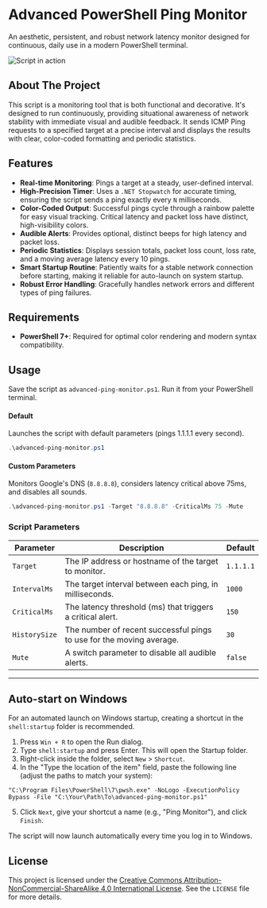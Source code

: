 # Advanced PowerShell Ping Monitor

An aesthetic, persistent, and robust network latency monitor designed for continuous, daily use in a modern PowerShell terminal.

![Script in action](URL_DE_VOTRE_IMAGE)

## About The Project

This script is a monitoring tool that is both functional and decorative. It's designed to run continuously, providing situational awareness of network stability with immediate visual and audible feedback. It sends ICMP Ping requests to a specified target at a precise interval and displays the results with clear, color-coded formatting and periodic statistics.

## Features

-   **Real-time Monitoring**: Pings a target at a steady, user-defined interval.
-   **High-Precision Timer**: Uses a `.NET Stopwatch` for accurate timing, ensuring the script sends a ping exactly every `N` milliseconds.
-   **Color-Coded Output**: Successful pings cycle through a rainbow palette for easy visual tracking. Critical latency and packet loss have distinct, high-visibility colors.
-   **Audible Alerts**: Provides optional, distinct beeps for high latency and packet loss.
-   **Periodic Statistics**: Displays session totals, packet loss count, loss rate, and a moving average latency every 10 pings.
-   **Smart Startup Routine**: Patiently waits for a stable network connection before starting, making it reliable for auto-launch on system startup.
-   **Robust Error Handling**: Gracefully handles network errors and different types of ping failures.

## Requirements

-   **PowerShell 7+**: Required for optimal color rendering and modern syntax compatibility.

## Usage

Save the script as `advanced-ping-monitor.ps1`. Run it from your PowerShell terminal.

#### **Default**

Launches the script with default parameters (pings 1.1.1.1 every second).

```powershell
.\advanced-ping-monitor.ps1
```

#### **Custom Parameters**

Monitors Google's DNS (`8.8.8.8`), considers latency critical above 75ms, and disables all sounds.

```powershell
.\advanced-ping-monitor.ps1 -Target "8.8.8.8" -CriticalMs 75 -Mute
```

### Script Parameters

| Parameter     | Description                                                                  | Default   |
| ------------- | ---------------------------------------------------------------------------- | --------- |
| `Target`      | The IP address or hostname of the target to monitor.                         | `1.1.1.1` |
| `IntervalMs`  | The target interval between each ping, in milliseconds.                      | `1000`    |
| `CriticalMs`  | The latency threshold (ms) that triggers a critical alert.                   | `150`     |
| `HistorySize` | The number of recent successful pings to use for the moving average.         | `30`      |
| `Mute`        | A switch parameter to disable all audible alerts.                            | `false`   |

---

## Auto-start on Windows

For an automated launch on Windows startup, creating a shortcut in the `shell:startup` folder is recommended.

1.  Press `Win + R` to open the Run dialog.
2.  Type `shell:startup` and press Enter. This will open the Startup folder.
3.  Right-click inside the folder, select `New` > `Shortcut`.
4.  In the "Type the location of the item" field, paste the following line (adjust the paths to match your system):

```
"C:\Program Files\PowerShell\7\pwsh.exe" -NoLogo -ExecutionPolicy Bypass -File "C:\Your\Path\To\advanced-ping-monitor.ps1"
```

5.  Click `Next`, give your shortcut a name (e.g., "Ping Monitor"), and click `Finish`.

The script will now launch automatically every time you log in to Windows.

## License

This project is licensed under the [Creative Commons Attribution-NonCommercial-ShareAlike 4.0 International License](https://creativecommons.org/licenses/by-nc-sa/4.0/). See the `LICENSE` file for more details.
